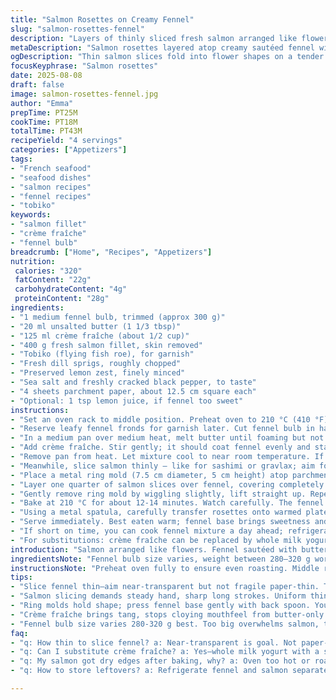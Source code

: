 ```yaml
---
title: "Salmon Rosettes on Creamy Fennel"
slug: "salmon-rosettes-fennel"
description: "Layers of thinly sliced fresh salmon arranged like flowers over a bed of creamy sautéed fennel. Uses crème fraîche instead of regular cream, and substitutes black roe with bright red tobiko for a pop of color and crunch. Slightly less butter, swapped fennel bulb size, and subtle seasoning tweaks. Roasting time adjusted to catch just the right tender-soft fennel coupled with barely cooked salmon slices. Garnished with fresh dill and preserved lemon zest for added brightness."
metaDescription: "Salmon rosettes layered atop creamy sautéed fennel with crème fraîche, fresh dill, tobiko, and preserved lemon zest for a bright, tender French-inspired seafood dish"
ogDescription: "Thin salmon slices fold into flower shapes on a tender fennel crème fraîche base, topped with dill, tobiko, and lemon zest; quick roast, big flavor."
focusKeyphrase: "Salmon rosettes"
date: 2025-08-08
draft: false
image: salmon-rosettes-fennel.jpg
author: "Emma"
prepTime: PT25M
cookTime: PT18M
totalTime: PT43M
recipeYield: "4 servings"
categories: ["Appetizers"]
tags:
- "French seafood"
- "seafood dishes"
- "salmon recipes"
- "fennel recipes"
- "tobiko"
keywords:
- "salmon fillet"
- "crème fraîche"
- "fennel bulb"
breadcrumb: ["Home", "Recipes", "Appetizers"]
nutrition: 
 calories: "320"
 fatContent: "22g"
 carbohydrateContent: "4g"
 proteinContent: "28g"
ingredients:
- "1 medium fennel bulb, trimmed (approx 300 g)"
- "20 ml unsalted butter (1 1/3 tbsp)"
- "125 ml crème fraîche (about 1/2 cup)"
- "400 g fresh salmon fillet, skin removed"
- "Tobiko (flying fish roe), for garnish"
- "Fresh dill sprigs, roughly chopped"
- "Preserved lemon zest, finely minced"
- "Sea salt and freshly cracked black pepper, to taste"
- "4 sheets parchment paper, about 12.5 cm square each"
- "Optional: 1 tsp lemon juice, if fennel too sweet"
instructions:
- "Set an oven rack to middle position. Preheat oven to 210 °C (410 °F). Line baking tray with parchment squares."
- "Reserve leafy fennel fronds for garnish later. Cut fennel bulb in half. Remove tough core by slicing vertically and popping out. Slice thinly — aim for near-transparent pieces for quick cooking, about 2 mm thick."
- "In a medium pan over medium heat, melt butter until foaming but not browned (about 1 minute). Toss fennel slices in. You want them softened but still with a bit of crunch; cook about 3 minutes, stirring occasionally—listen for gentle sizzle, see faint translucency."
- "Add crème fraîche. Stir gently; it should coat fennel evenly and start simmering softly. Season with salt and white pepper. Reduce heat to low, cover loosely, and cook for 7 minutes, stirring once or twice. Look for tender cloves that don’t fall apart but yield to pressure."
- "Remove pan from heat. Let mixture cool to near room temperature. If fennel tastes too sweet or mild, add splash of lemon juice to cut richness."
- "Meanwhile, slice salmon thinly — like for sashimi or gravlax; aim for uniform thinness to fold easily. Use sharp knife, steady hand."
- "Place a metal ring mold (7.5 cm diameter, 5 cm height) atop parchment. Add one quarter of fennel mixture inside. Press lightly with back of spoon to create even base, not compacted too hard though—need moisture to keep salmon from drying out in oven."
- "Layer one quarter of salmon slices over fennel, covering completely. Finally, arrange 2-3 overlapping slices to form a loose flower shape on top. Sprinkle lightly with salt and black pepper."
- "Gently remove ring mold by wiggling slightly, lift straight up. Repeat for all four portions on separate parchment squares."
- "Bake at 210 °C for about 12-14 minutes. Watch carefully. The fennel should be tender, creamy; salmon just cooked through but not opaque or dry—edges slightly curling indicates done. Pull from oven promptly."
- "Using a metal spatula, carefully transfer rosettes onto warmed plates. Garnish with dollops of tobiko (red roe adds crunch and salty pop), scatter dill over top, and finish with tiny strips of preserved lemon zest. The lemon zest cuts richness and adds zing."
- "Serve immediately. Best eaten warm; fennel base brings sweetness and creaminess, salmon floral and silky, roe bright and popping."
- "If short on time, you can cook fennel mixture a day ahead; refrigerate, then bring to room temp before using. Salmon should be fresh, sashimi-grade, sliced just before assembly to keep texture intact."
- "For substitutions: crème fraîche can be replaced by whole milk yogurt thinned with a splash of cream but expect slightly less richness. Tobiko can be swapped with finely chopped capers or roe from trout as milder variation. Butter amount can be adjusted down if feeling too rich."
introduction: "Salmon arranged like flowers. Fennel sautéed with butter, softened in rich crème fraîche. Creamy base, delicate fish on top. No need for frazzled edges or tough bites — coax flavors with care. Roasting just long enough to preserve salmon's silky texture. I've learned that less butter keeps fennel from slickness, and crème fraîche adds slight tang unlike heavy cream's blankness. Red roe replaces black for vibrancy; dill gives herbal pop. Sometimes add preserved lemon zest to cut fat and brighten. Technique? Keep salmon slices thin; fennel translucent but with bite. Oven hot but brief roasting—the trick captured after several attempts. Scent of butter in warm kitchen, slight sweetness from fennel rising, fresh herbal notes finishing the dish. Not fussed? Use yogurt mix, or capers instead of roe. The eye eats first; taste surprises next. Layer, press, fold, watch, adjust. Connect senses to timing."
ingredientsNote: "Fennel bulb size varies, weight between 280–320 g works well for balance; too large and fennel overwhelms salmon, too small and base turns mushy. Reserve fennel fronds for garnish–adds color, aroma. Butter amount dialed back from traditional for lighter mouthfeel; melts into soft, nutty base. Crème fraîche used instead of cream — tang sharpens dish, prevents cloying. Salmon should be fresh, sashimi-grade, skinless, trimmed for clean slice. Thickness matters; too thick feels raw after roasting, too thin toughens. Tobiko chosen over black roe for texture and brightness; can swap with trout roe or capers for saltiness. Preserved lemon zest is optional but recommended — delivers sharp citrus notes that balance richness. Use sea salt (coarse or flaky) to season, and freshly cracked pepper for bite. Parchment squares pre-cut neat, help portion and baking cleanup. Metal ring molds for form; if none, use clean glass jar rim or shape by hand carefully. Timing flexible based on oven heat, fennel thickness, salmon slice size — watch visual cues. Lemon juice splash in fennel base cuts excessive sweetness if bulb is mild or overripe. Keep whites or light cutting boards and sharp knives ready for clean prep."
instructionsNote: "Preheat oven fully to ensure even roasting. Middle rack placement crucial for steady heat circulation. Slicing fennel thin is key — use a mandoline or sharp knife, aim for near-transparent slices but avoid paper-thin fragile pieces to prevent disintegration in cream. Butter gently heated over medium until foaming quiets signals it's ready to soften fennel without burning. Stirring fennel occasionally ensures even cooking; aroma changes from raw licorice-like to sweet and nutty hints. Adding crème fraîche cools pan slightly; stir to coat fennel, form creamy texture. Don’t overcook fennel or it turns mushy; cook covered lightly to trap steam but prevent sogginess. Cool mixture to prevent salmon prematurely cooking and to aid layering. Salmon slicing is delicate — sharp, long strokes avoid shredding. Metal ring molds hold structure; press base lightly so fennel stays compact but not crushed, texture needs to breathe. Flower formation with salmon slices atop requires practice; thin edges must remain intact, folded to mimic petals. Salt and pepper season layers; salt enhances flavors, pepper adds subtle heat without overpowering fish. Baking time shorter than usual eliminates dry salmon edges; watch for curl and slight color shift. Immediate plating preserves warmth and texture. Garnishes placed last; tobiko bursts with salty crunch contrasting cream and soft fish, dill and lemon zest add vibrancy and freshness. Use a thin metal spatula to transfer delicately; rosettes fragile but hold form. Leftovers lose textural contrast quickly. For best result, prep steps ready before assembly to avoid salmon drying or fenouil overcooking. Variations exist; chopping fennel coarser yields crunchier layers but needs careful cooking to soften thoroughly. Play with herbs—tarragon or chervil add nuance but can overshadow if used excessively."
tips:
- "Slice fennel thin—aim near-transparent but not fragile paper-thin. Too thick and it’s crunchy, too thin disintegrates in cream. Use mandoline or sharp knife; slicing thickness controls texture. Softened but slight bite is key; listen for faint sizzle in pan. Butter melts foaming, no browning, signal to toss fennel in gently. Don’t rush cooking; keep heat medium low once crème fraîche added. Stir enough to coat, not break fennel slices."
- "Salmon slicing demands steady hand, sharp long strokes. Uniform thinness lets slices fold, mimic delicate petals. Too thick feels raw after oven, too thin toughens. Keep salmon sashimi-grade, skinless trimmed for neat layering. Make flower shape with overlapping 2-3 slices on top layer. Salt lightly between layers—layer seasoning, not just surface. Pepper adds subtle heat but don’t overpower fresh fish aroma."
- "Ring molds hold shape; press fennel base gently with back spoon. You want moisture trapped but texture breathing. Don’t compact too firm—dry salmon with dense base. Parchment squares prevent sticking and aid transfer. Remove metal ring straight up with slight wiggle to keep rosette intact. If no mold, use clean jar rim or shape by hand but less precise. Cooking time in hot oven short to avoid dry edges, watch salmon curl and slight color shift for doneness."
- "Crème fraîche brings tang, stops cloying mouthfeel from butter-only. Replace with whole milk yogurt plus splash cream for less richness, but texture slightly thinner. Tobiko swap: finely chopped capers lend salty pop; trout roe milder, similar crunch. Butter amount cut from traditional to avoid slick mouthfeel; soft nutty base, not oily. Lemon zest final garnish cuts fat, brightens aroma. Preserved lemon zest optional but worth it if you like sharp citrus notes."
- "Fennel bulb size varies 280-320 g best. Too big overwhelms salmon, too small base becomes mush. Reserve fennel fronds for garnish—adds color and aroma. Cooking fennel covered low heat traps steam without sogginess. Cool mixture before layering; hot fennel prematurely cooks salmon. Assembly order crucial. Roasting 12-14 min 210 °C hot to catch balance: fennel creamy tender, salmon just opaque, edges curling slightly. Pull promptly, no linger."
faq:
- "q: How thin to slice fennel? a: Near-transparent is goal. Not paper-thin fragile though. Too thick crunchy, too thin falls apart. Use sharp knife or mandoline. Thin slices cook evenly; can see gentle translucency. Listen for sizzle, not burn."
- "q: Can I substitute crème fraîche? a: Yes—whole milk yogurt with a splash cream works. Texture less rich, a bit thinner. Avoid heavy cream alone—too bland, no tang. Crème fraîche adds slight brightness, helps set base texture. Adjust seasoning if needed."
- "q: My salmon got dry edges after baking, why? a: Oven too hot or roasting too long usually. Also, salmon slice thickness varies. Thin cooks fast. Watch for edges curling as doneness cue. Remove promptly to keep interior silky. Lower butter may help keep base moist too."
- "q: How to store leftovers? a: Refrigerate fennel and salmon separately if possible. Salmon texture degrades fast—best eaten fresh. Fennel base stores better; reheat gently to avoid drying. Avoid freezing assembled rosettes, ruins delicate layers and texture."

---
```


